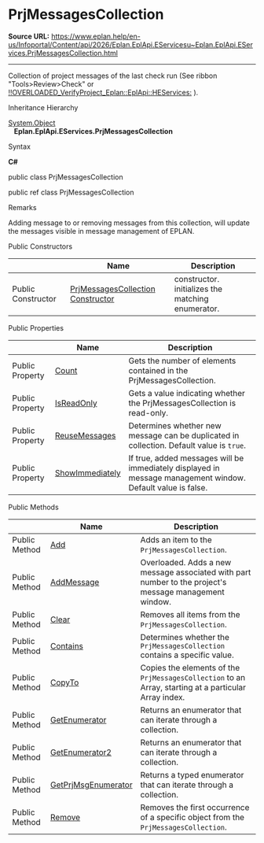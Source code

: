 # PrjMessagesCollection

**Source URL:** https://www.eplan.help/en-us/Infoportal/Content/api/2026/Eplan.EplApi.EServicesu~Eplan.EplApi.EServices.PrjMessagesCollection.html

---

Collection of project messages of the last check run (See ribbon "Tools>Review>Check" or [!!OVERLOADED\_VerifyProject\_Eplan::EplApi::HEServices:](check.html) ).

Inheritance Hierarchy

[System.Object](#)  
   **Eplan.EplApi.EServices.PrjMessagesCollection**

Syntax

**C#**



public class PrjMessagesCollection

public ref class PrjMessagesCollection


Remarks

Adding message to or removing messages from this collection, will update the messages visible in message management of EPLAN.

Public Constructors

|  | Name | Description |
| --- | --- | --- |
| Public Constructor | [PrjMessagesCollection Constructor](Eplan.EplApi.EServicesu~Eplan.EplApi.EServices.PrjMessagesCollection~_ctor(Project).html) | constructor. initializes the matching enumerator. |



Public Properties

|  | Name | Description |
| --- | --- | --- |
| Public Property | [Count](Eplan.EplApi.EServicesu~Eplan.EplApi.EServices.PrjMessagesCollection~Count.html) | Gets the number of elements contained in the PrjMessagesCollection. |
| Public Property | [IsReadOnly](Eplan.EplApi.EServicesu~Eplan.EplApi.EServices.PrjMessagesCollection~IsReadOnly.html) | Gets a value indicating whether the PrjMessagesCollection is read-only. |
| Public Property | [ReuseMessages](Eplan.EplApi.EServicesu~Eplan.EplApi.EServices.PrjMessagesCollection~ReuseMessages.html) | Determines whether new message can be duplicated in collection. Default value is `true`. |
| Public Property | [ShowImmediately](Eplan.EplApi.EServicesu~Eplan.EplApi.EServices.PrjMessagesCollection~ShowImmediately.html) | If true, added messages will be immediately displayed in message management window. Default value is false. |



Public Methods

|  | Name | Description |
| --- | --- | --- |
| Public Method | [Add](Eplan.EplApi.EServicesu~Eplan.EplApi.EServices.PrjMessagesCollection~Add.html) | Adds an item to the `PrjMessagesCollection`. |
| Public Method | [AddMessage](Eplan.EplApi.EServicesu~Eplan.EplApi.EServices.PrjMessagesCollection~AddMessage.html) | Overloaded. Adds a new message associated with part number to the project's message management window. |
| Public Method | [Clear](Eplan.EplApi.EServicesu~Eplan.EplApi.EServices.PrjMessagesCollection~Clear.html) | Removes all items from the `PrjMessagesCollection`. |
| Public Method | [Contains](Eplan.EplApi.EServicesu~Eplan.EplApi.EServices.PrjMessagesCollection~Contains.html) | Determines whether the `PrjMessagesCollection` contains a specific value. |
| Public Method | [CopyTo](Eplan.EplApi.EServicesu~Eplan.EplApi.EServices.PrjMessagesCollection~CopyTo.html) | Copies the elements of the `PrjMessagesCollection` to an Array, starting at a particular Array index. |
| Public Method | [GetEnumerator](Eplan.EplApi.EServicesu~Eplan.EplApi.EServices.PrjMessagesCollection~GetEnumerator.html) | Returns an enumerator that can iterate through a collection. |
| Public Method | [GetEnumerator2](Eplan.EplApi.EServicesu~Eplan.EplApi.EServices.PrjMessagesCollection~GetEnumerator2.html) | Returns an enumerator that can iterate through a collection. |
| Public Method | [GetPrjMsgEnumerator](Eplan.EplApi.EServicesu~Eplan.EplApi.EServices.PrjMessagesCollection~GetPrjMsgEnumerator.html) | Returns a typed enumerator that can iterate through a collection. |
| Public Method | [Remove](Eplan.EplApi.EServicesu~Eplan.EplApi.EServices.PrjMessagesCollection~Remove.html) | Removes the first occurrence of a specific object from the `PrjMessagesCollection`. |


